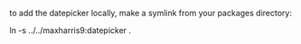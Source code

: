 to add the datepicker locally, make a symlink from your packages directory:

ln -s ../../maxharris9\:datepicker .
